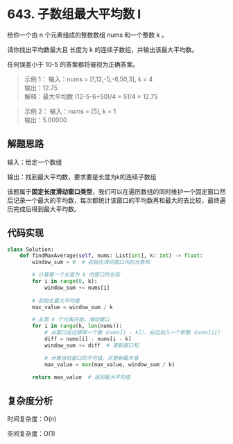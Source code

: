 # 643. 子数组最大平均数 I

给你一个由 n 个元素组成的整数数组 nums 和一个整数 k 。

请你找出平均数最大且 长度为 k 的连续子数组，并输出该最大平均数。

任何误差小于 10-5 的答案都将被视为正确答案。

> 示例 1：
输入：nums = [1,12,-5,-6,50,3], k = 4  
输出：12.75  
解释：最大平均数 (12-5-6+50)/4 = 51/4 = 12.75

> 示例 2：
输入：nums = [5], k = 1  
输出：5.00000

## 解题思路
输入：给定一个数组

输出：找到最大平均数，要求要是长度为k的连续子数组

该题属于**固定长度滑动窗口类型**，我们可以在遍历数组的同时维护一个固定窗口然后记录一个最大的平均数，每次都统计该窗口的平均数再和最大的去比较，最终遍历完成后得到最大平均数。

## 代码实现

```python
class Solution:
    def findMaxAverage(self, nums: List[int], k: int) -> float:
        window_sum = 0  # 初始化滑动窗口内的元素和

        # 计算第一个长度为 k 的窗口的总和
        for i in range(0, k):
            window_sum += nums[i]
        
        # 初始化最大平均值
        max_value = window_sum / k

        # 从第 k 个元素开始，滑动窗口
        for i in range(k, len(nums)):
            # 从窗口左边移除一个数（nums[i - k]），右边加入一个新数（nums[i]）
            diff = nums[i] - nums[i - k]
            window_sum += diff  # 更新窗口和

            # 计算当前窗口的平均值，并更新最大值
            max_value = max(max_value, window_sum / k)
        
        return max_value  # 返回最大平均值
```

## 复杂度分析

时间复杂度：O(n)

空间复杂度：O(1)
